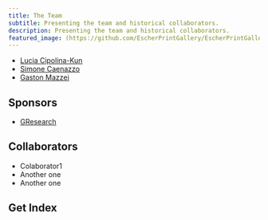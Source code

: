 ```yaml
---
title: The Team
subtitle: Presenting the team and historical collaborators.
description: Presenting the team and historical collaborators.
featured_image: (https://github.com/EscherPrintGallery/EscherPrintGallery.github.io/blob/main/images/3members1.png?raw=true)
---
```



<!-- If we want an image appearing on the main body -->
<!-- [texto alternativo](https://avatars.githubusercontent.com/u/5190890?v=4)-->

- [Lucia Cipolina-Kun](https://lcipolina.github.io/)
- [Simone Caenazzo](https://www.linkedin.com/in/simone-caenazzo-a0a89774/)
- [Gaston Mazzei](https://gastonmazzei.github.io/)


## Sponsors
* [GResearch](https://www.gresearch.co.uk/)


## Collaborators

* Colaborator1
* Another one
* Another one

## Get Index

